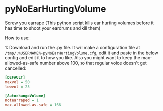 # pyNoEarHurtingVolume
Screw you earrape (This python script kills ear hurting volumes before it has time to shoot your eardrums and kill them)

How to use:

1: Download and run the .py file. It will make a configuration file at `/tmp/.%USERNAME%-pyNoEarHurtingVolume.cfg`, edit it and paste in the below config and edit it to how you like. Also you might want to keep the max-allowed-as-safe number above 100, so that regular voice doesn't get cancelled:
```ini
[DEFAULT]
maxvol = 50
lowvol = 25

[AutochangeVolume]
notearraped = 1  
max-allowed-as-safe = 166
```
